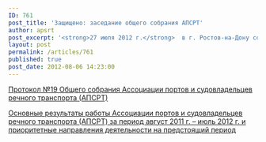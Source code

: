 ```yaml
---
ID: 761
post_title: 'Защищено: заседание общего собрания АПСРТ'
author: apsrt
post_excerpt: '<strong>27 июля 2012 г.</strong>  в г. Ростов-на-Дону состоялось общее годовое собрание членов АПСРТ. Собрание прошло при поддержке ОАО «Ростовский	 порт». Протокол общего собрания, отчет дирекции АПСРТ &quot;О результатах работы  за период август 2011 г. – июль 2012 г.&quot; и приоритетные направления деятельности АПСРТ на предстоящий период прилагаются'
layout: post
permalink: /articles/761
published: true
post_date: 2012-08-06 14:23:00
---
```

[<span style="text-decoration:underline;"> Протокол №19 Общего собрания Ассоциации портов и судовладельцев речного транспорта (АПСРТ) </span>][1]  
  
[<span style="text-decoration:underline;"> Основные результаты работы Ассоциации портов и судовладельцев речного транспорта (АПСРТ) за период август 2011 г. – июль 2012 г. и приоритетные направления деятельности на предстоящий период </span>][2]

 [1]: http://www.apsrt.ru/docs/hr22.doc
 [2]: http://www.apsrt.ru/docs/hr24.doc